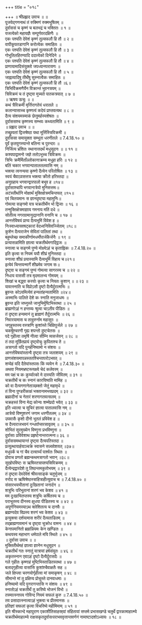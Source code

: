 +++
title = "०१८"

+++
॥ श्रीप्रह्लाद उवाच ॥ ॥  
पूजयेद्गणनाथं तं रुक्मिणं रुक्मभूषितम् ॥  
दुर्वाससं च कृष्णं च बलभद्रं च भक्तितः ॥ १ ॥  
यजत्येको महायज्ञैः सम्पूर्णवरदक्षिणैः ॥  
एकः पश्यति देवेशं कृष्णं तुल्यफलौ हि तौ ॥ २ ॥  
वापीकूपतडागानि करोत्येकः समाहितः ॥  
एकः पश्यति देवेशं कृष्णं तुल्यफलौ हि तौ ॥ ३ ॥  
गोभूतिलहिरण्यादि ददात्येको दिनेदिने ॥  
एकः पश्यति देवेशं कृष्णं तुल्यफलौ हि तौ ॥ ४ ॥  
 प्राणायामादिसंयुक्तो जपध्यानपरायणः ॥  
एकः पश्यति देवेशं कृष्णं तुल्यफलौ हि तौ ॥ ५ ॥  
जाह्नव्यादिषु तीर्थेषु सुस्नात्वैकः समाहितः ॥  
एकः पश्यति देवेशं कृष्णं तुल्यफलौ हि तौ ॥६॥  
त्रिभिर्विक्रमणैर्येन विक्रान्तं भुवनत्रयम् ॥  
त्रिविक्रमं च तं दृष्ट्वा मुच्यते पातकत्रयात् ॥ ७ ॥  
॥ ऋषय ऊचुः ॥ ॥  
कथं त्रैविक्रमी मृर्त्तिरागतेयं धरातले ॥  
कलान्यासाच्च कृष्णत्वं कदेयं प्राप्तवत्यथ ॥ ८ ॥  
दैत्य संशयमस्माकं छेत्तुमर्हस्यशेषतः ॥  
दुर्वाससश्च कृष्णस्य सम्भवः कथ्यतामिति ॥ ९ ॥  
॥ प्रह्लाद उवाच ॥ ॥  
तच्छ्रूयतां द्विजश्रेष्ठा यथा मूर्त्तिस्त्रिविक्रमी ॥  
दुर्वाससा समायुक्ता सम्भूता धरणीतले ॥ 7.4.18.१० ॥  
पूर्वं कृतयुगस्यान्ते बलिना च पुरन्दरः ॥  
निर्जित्य भ्रंशितः स्थानात्तदर्थं मधुसूदनः ॥ ॥ ११ ॥  
कश्यपाद्वामनो जज्ञे ततोऽभूच्च त्रिविक्रमः ॥  
त्रिभिः क्रमैर्मिताँल्लोकानाक्रम्य मधुहा हरिः ॥ १२ ॥  
बलिं चकार भगवान्पातालतलवासि नम् ॥  
भक्त्या त्वनन्यया कृष्णो दैत्येन परितोषितः ॥ १३ ॥  
स्वयं चैवाऽवसत्तत्र भक्त्या क्रीतो हरिस्तदा ॥  
अनुग्रहाय भगवान्द्वारपालो बभूव ह ॥१४॥  
दुर्वासाश्चापि भगवानात्रेयो मुनिसत्तमः॥  
अटंस्तीर्थानि मोक्षार्थं मुक्तिक्षेत्रमचिन्तयत् ॥१५॥  
एवं चितयमानः स ज्ञानदृष्ट्या महामुनिः॥  
गोमत्या सङ्गमो यत्र चक्रतीर्थेन भो द्विजाः ॥ १६ ॥  
तन्मुक्तिक्षेत्रमाज्ञाय गमनाय मतिं दधे ॥  
सोतीत्य नगरग्रामानुद्यानानि वनानि च ॥ १७ ॥  
आनर्त्तविषयं प्राप्य दैत्यभूमिं विवेश ह ॥  
निःस्वाध्यायवषट्कारां वेदध्वनिविवर्ज्जिताम् ॥१८॥  
कुशेन दैत्यराजेन सेवितां पालितां तथा ॥  
बहुम्लेच्छ समाकीर्णामधर्मोपार्जकैर्जनैः ॥ १९ ॥  
प्रत्यासन्नामिति ज्ञात्वा चक्रतीर्थमगाद्द्विजः ॥  
स्नात्वा च सङ्गमे पुण्ये मोक्ष्येऽहं च कृताह्निकः ॥ 7.4.18.२० ॥  
इति कृत्वा स नियमं ययौ शीघ्रं मुनिस्तदा ॥  
स्नात्वा शीघ्रं प्रयास्यामि दैत्यभूमिं विहाय च॥२१॥  
इत्येवं चिन्तयन्मार्गे शीघ्रमेव जगाम सः॥  
दृष्ट्वा च सङ्गमं पुण्यं गोमत्या सागरस्य च ॥ २२ ॥  
निधाय वाससी तत्र मृदमालभ्य गोमयम् ॥  
शिखां च बद्ध्वा करयोः कृत्वा च नियतः कुशान् ॥ ॥ २३ ॥  
यावत्स्नाति च विप्रोऽसौ दृष्टो दैत्यैर्दुरात्मभिः ॥  
ब्रुवन्तः कोऽयमित्येवं हन्यतांहन्यतामिति ॥२४॥  
अस्माभिः पालिते देशे कः स्नाति मनुजाधमः ॥  
ब्रुवन्त इति जघ्नुस्ते जानुभिर्मुष्टिभिस्तथा ॥ २५ ॥  
ब्राह्मणोऽहं न हन्तव्यः श्रुत्वा चाऽतीव पीडितः ॥  
तं दृष्ट्वा हन्यमानं तु ब्राह्मणं तैर्दुरात्मभिः ॥ २६ ॥  
निवारयामास च तान्रुरुर्नाम महासुरः ॥  
जगृहुस्तस्य वस्त्राणि कुशांस्ते चिक्षिपुर्जले ॥ २७ ॥  
चकर्षुश्चरणौ गृह्य शपन्तो दुष्टचेतसः ॥  
पदे गृहीत्वा तमृषिं नीत्वा सीम्नि व्यसर्जयन् ॥ २८ ॥  
तं तदा मूर्छितप्रायं दृष्ट्वोचुः कुपिताश्च ते ॥  
अत्रागतो यदि पुनर्हनिष्यामो न संशयः ॥  
आनर्त्तविषयांस्तान्वै दृष्ट्वा तत्र जलाशयम् ॥ २९ ॥  
प्राणसंशयमापन्नस्ततश्चिन्तापरोऽभवत् ॥  
शप्येहं यदि दैतेयांस्तपसः किं व्ययेन मे ॥ 7.4.18.३० ॥  
अथवा नियमभ्रष्टस्त्यक्ष्ये चेदं कलेवरम् ॥  
मम पक्षं च कः कुर्य्यात्को मे दास्यति जीवितम् ॥ ३१ ॥  
चक्रतीर्थे च कः स्नानं कारयिष्यति मामिह ॥  
को वा दैत्यगणानेताञ्छक्तो जेतुं महामृधे ॥  
तं विना पुण्डरीकाक्षं भक्तानामभयप्रदम् ॥ ३२ ॥  
ब्रह्मादीनां च नेतारं शरणागतवत्सलम् ॥  
चक्रहस्तं विना मेद्य कोन्यः शर्म्मप्रदो भवेत् ॥ ३३ ॥  
इति ध्यात्वा च सुचिरं ज्ञात्वा पातालवासि नम् ॥  
आत्रेयो विष्णुशरणं जगाम धरणीतलम् ॥ ३४ ॥  
उपवासैः कृशो दीनो भूतलं प्रविवेश ह ॥  
स दैत्त्यराजभवनं गन्धर्वाप्सरसावृतम् ॥ ॥ ३५ ॥  
शोभितं सुरमुख्येन विष्णुना प्रभविष्णुना ॥  
दुर्वासाः प्रविवेशाथ प्रहृष्टेनान्तरात्मना॥ ३६ ॥  
दुर्वाससमथायान्तं दृष्ट्वा दैत्यपतिस्तदा ॥  
प्रत्युत्थायार्हयाञ्चक्रे स्वासने सन्न्यवेशयत् ॥३७॥  
मधुपर्कं च गां चैव दत्त्वार्घ्यं पार्श्वतः स्थितः ॥  
प्रोवाच प्रणतो ब्रह्मन्कथमत्रागतो भवान् ॥३८॥  
सुखोपविष्टः स ऋषिस्तत्रापश्यत्त्रिविक्रमम् ॥  
दैत्येन्द्रद्वारदेशे तु तिष्ठन्तमकुतोभयम् ॥ ३९ ॥  
तं दृष्ट्वा देवदेवेशं श्रीवत्साङ्कं चतुर्भुजम् ॥  
रुरोद स ऋषिश्रेष्ठस्त्राहित्राहीत्युवाच च ॥ 7.4.18.४० ॥  
संसारभयभीतानां दुःखितानां जनार्दन ॥  
शत्रुभिः परिभूतानां शरणं भव केशव ॥ ४१ ॥  
मम दुःखाभितप्तस्य शत्रुभिः कर्षितस्य च ॥  
पराभूतस्य दीनस्य क्षुधया पीडितस्य च ॥ ४२ ॥  
अपूर्णनियमस्याऽथ क्लेशितत्य च दानवैः ॥  
ब्रह्मण्यदेव विप्रस्य शरणं भव केशव ॥ ४३ ॥  
इत्युक्त्वा दर्शयामास शरीरं दैत्यताडितम् ॥  
तद्ब्राह्मणावमानं च दृष्ट्वा चुक्रोध वामनः ॥ ४४ ॥  
केनापमानितो ब्रह्मन्नियमः केन खण्डितः ॥  
कथयस्व महाभाग धर्मपाले मयि स्थिते ॥ ४५ ॥  
॥ दुर्वासा उवाच ॥ ॥  
मुक्तितीर्थमहं ज्ञात्वा ज्ञानेन मधुसूदन ॥  
चक्रतीर्थं गतः स्नातुं यात्रायां हर्षसंयुतः ॥ ४६ ॥  
अकृतस्नान एवाऽहं दृष्टो दैत्यैर्दुरासदैः ॥  
गले गृहीतः कृष्णाहं मुष्टिभिस्ताडितस्तथा ॥ ४७ ॥  
बलाद्गृहीत्वा वासांसि कुशांश्चैवाक्षतैः सह ॥  
जले क्षिप्त्वा चरणयोर्गृहीत्वा मां समाकृषन् ॥ ४८ ॥  
सीमान्ते मां तु प्रक्षिप्य प्रोचुस्ते दानवाधमाः ॥  
हनिष्यामो यदि पुनरागन्तासि न संशयः ॥ ४९ ॥  
स्नातोऽहं चक्रतीर्थे तु करिष्ये भोजनं विभो ॥  
तस्मात्स्नापय गोविन्द नियमं सफलं कुरु ॥ 7.4.18.५० ॥  
तव प्रसादात्स्नात्वाऽहं भुक्त्वा च प्रीतमानसः ॥  
प्रतिज्ञां सफलां कृत्वा विचरिष्ये महीमिमाम् ॥ ५१ ॥  
इति श्रीस्कान्दे महापुराण एकाशीतिसाहस्र्यां संहितायां सप्तमे प्रभासखण्डे चतुर्थे द्वारकामाहात्म्ये चक्रतीर्थमाहात्म्ये राक्षसकृतदुर्वासःपराभववृत्तान्तवर्णनं नामाष्टादशोऽध्यायः ॥ १८ ॥